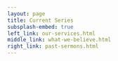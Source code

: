 ```yaml
---
layout: page
title: Current Series
subsplash-embed: true
left_link: our-services.html
middle_link: what-we-believe.html
right_link: past-sermons.html
---
```


<iframe title="Current Series Sermon List" id="subsplash-embed-6572c65" frameborder="0" width="100%" height="1000" style="border:none;" webkitallowfullscreen mozallowfullscreen allowfullscreen></iframe>
<script type="text/javascript" src="https://dashboard.static.subsplash.com/production/web-client/external/embed.js"></script>
<script>subsplashEmbed('+f947/lb/li/+6572c65?embed', 'https://subsplash.com/', 'subsplash-embed-6572c65')</script>
